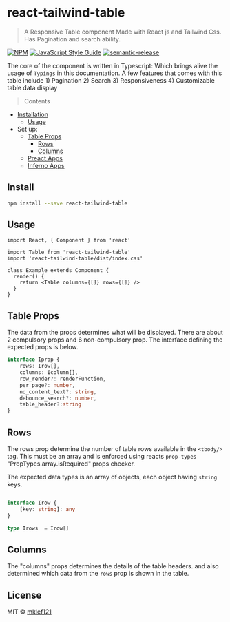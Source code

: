 # react-tailwind-table

> A Responsive Table component Made with React js and Tailwind Css. Has Pagination and search ability.

[![NPM](https://img.shields.io/npm/v/react-tailwind-table.svg)](https://www.npmjs.com/package/react-tailwind-table) 
[![JavaScript Style Guide](https://img.shields.io/badge/code_style-standard-brightgreen.svg)](https://standardjs.com)
[![semantic-release](https://img.shields.io/badge/%20%20%F0%9F%93%A6%F0%9F%9A%80-semantic--release-e10079.svg)](https://github.com/semantic-release/semantic-release)


The core of the component is written in Typescript: Which brings alive the usage of `Typings` in this documentation. 
A few features that comes with this table include
	1)	Pagination
	2)	Search
	3)	Responsiveness
	4)	Customizable table data display


> Contents

- [Installation](#install)
  - [Usage](#usage)
- Set up:
  - [Table Props](#table-props)
  	- [Rows](#rows)
  	- [Columns](#columns)
  - [Preact Apps](#preact-apps)
  - [Inferno Apps](#inferno-apps)

## Install

```bash
npm install --save react-tailwind-table
```

## Usage

```tsx
import React, { Component } from 'react'

import Table from 'react-tailwind-table'
import 'react-tailwind-table/dist/index.css'

class Example extends Component {
  render() {
    return <Table columns={[]} rows={[]} />
  }
}
```


## Table Props

The data from the props determines what will be displayed. There are about 2 compulsory props and 6 non-compulsory prop.
The interface defining the expected props is below.

```ts
interface Iprop {
	rows: Irow[],
	columns: Icolumn[],
	row_render?: renderFunction,
	per_page?: number,
	no_content_text?: string,
	debounce_search?: number,
	table_header?:string
}
```

## Rows

The rows prop determine the number of table rows available in the `<tbody/>` tag. This must be an array and is enforced using reacts `prop-types`  "PropTypes.array.isRequired" props checker.

The expected data types is an array of objects, each object having `string` keys.

```ts

interface Irow {
	[key: string]: any
}

type Irows  = Irow[]
```


## Columns

The "columns" props determines the details of the table headers. and also determined which data from the `rows` prop is shown in the table.


## License

MIT © [mklef121](https://github.com/mklef121)
